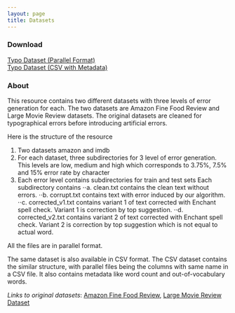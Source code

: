 ```yaml
---
layout: page
title: Datasets
---
```


### Download

[Typo Dataset (Parallel Format)](https://1drv.ms/u/s!AAU3jG1nh6NXlgY)  
[Typo Dataset (CSV with Metadata)](https://1drv.ms/u/s!AAU3jG1nh6NXlgc)

### About
This resource contains two different datasets with three levels of error generation for each. The two datasets are Amazon Fine Food Review and Large Movie Review datasets. The original datasets are cleaned for typographical errors before introducing artificial errors.

Here is the structure of the resource

  1. Two datasets amazon and imdb
  2. For each dataset, three subdirectories for 3 level of error generation. This levels are low, medium and high which corresponds to 3.75%, 7.5% and 15% error rate by character
  3. Each error level contains subdirectories for train and test sets
  Each subdirectory contains
    ⋅⋅a. clean.txt contains the clean text without errors.
    ⋅⋅b. corrupt.txt contains text with error induced by our algorithm.
    ⋅⋅c. corrected_v1.txt contains variant 1 of text corrected with Enchant spell check. Variant 1 is correction by top suggestion.
    ⋅⋅d. corrected_v2.txt contains variant 2 of text corrected with Enchant spell check. Variant 2 is correction by top suggestion which is not equal to actual word.
    

All the files are in parallel format.

The same dataset is also available in CSV format. The CSV dataset contains the similar structure, with parallel files being the columns with same name in a CSV file. It also contains metadata like word count and out-of-vocabulary words.

*Links to original datasets*: 
[Amazon Fine Food Review](https://www.kaggle.com/snap/amazon-fine-food-reviews), 
[Large Movie Review Dataset](https://ai.stanford.edu/~amaas/data/sentiment/)

